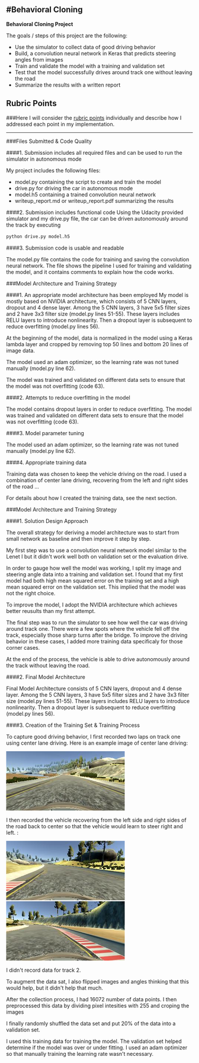 #**Behavioral Cloning** 
---

**Behavioral Cloning Project**

The goals / steps of this project are the following:
* Use the simulator to collect data of good driving behavior
* Build, a convolution neural network in Keras that predicts steering angles from images
* Train and validate the model with a training and validation set
* Test that the model successfully drives around track one without leaving the road
* Summarize the results with a written report


[//]: # (Image References)

[image3]: ./example_images/center_lane_driving.jpg "Center Lane Driving"
[image4]: ./example_images/recover_from_left.jpg "Recovery from left"
[image5]: ./example_images/recover_from_right.jpg "Recovery from right"


## Rubric Points
###Here I will consider the [rubric points](https://review.udacity.com/#!/rubrics/432/view) individually and describe how I addressed each point in my implementation.  

---
###Files Submitted & Code Quality

####1. Submission includes all required files and can be used to run the simulator in autonomous mode

My project includes the following files:
* model.py containing the script to create and train the model
* drive.py for driving the car in autonomous mode
* model.h5 containing a trained convolution neural network 
* writeup_report.md or writeup_report.pdf summarizing the results

####2. Submission includes functional code
Using the Udacity provided simulator and my drive.py file, the car can be driven autonomously around the track by executing 
```sh
python drive.py model.h5
```

####3. Submission code is usable and readable

The model.py file contains the code for training and saving the convolution neural network. The file shows the pipeline I used for training and validating the model, and it contains comments to explain how the code works.

###Model Architecture and Training Strategy

####1. An appropriate model architecture has been employed
My model is mostly based on NVIDIA architecture, which consists of 5 CNN layers, dropout and 4 dense layer. Among the 5 CNN layers, 3 have 5x5 filter sizes and 2 have 3x3 filter size (model.py lines 51-55). These layers includes RELU layers to introduce nonlinearity. Then a dropout layer is subsequent to reduce overfitting (model.py lines 56).

At the beginning of the model, data is normalized in the model using a Keras lambda layer and cropped by removing top 50 lines and bottom 20 lines of image data.

The model used an adam optimizer, so the learning rate was not tuned manually (model.py line 62).

The model was trained and validated on different data sets to ensure that the model was not overfitting (code 63).


####2. Attempts to reduce overfitting in the model

The model contains dropout layers in order to reduce overfitting.
The model was trained and validated on different data sets to ensure that the model was not overfitting (code 63).

####3. Model parameter tuning

The model used an adam optimizer, so the learning rate was not tuned manually (model.py line 62).

####4. Appropriate training data

Training data was chosen to keep the vehicle driving on the road. I used a combination of center lane driving, recovering from the left and right sides of the road ... 

For details about how I created the training data, see the next section. 

###Model Architecture and Training Strategy

####1. Solution Design Approach

The overall strategy for deriving a model architecture was to start from small network as baseline and then improve it step by step.

My first step was to use a convolution neural network model similar to the Lenet I but it didn't work well both on validation set or the evaluation drive.

In order to gauge how well the model was working, I split my image and steering angle data into a training and validation set. I found that my first model had both high mean squared error on the training set and a high mean squared error on the validation set. This implied that the model was not the right choice.

To improve the model, I adopt the NVIDIA architecture which achieves better reusults than my first attempt.

The final step was to run the simulator to see how well the car was driving around track one. There were a few spots where the vehicle fell off the track,
especially those sharp turns after the bridge. To improve the driving behavior in these cases, I added more training data specificaly for those corner cases.

At the end of the process, the vehicle is able to drive autonomously around the track without leaving the road.

####2. Final Model Architecture

Final Model Architecture consists of 5 CNN layers, dropout and 4 dense layer. Among the 5 CNN layers, 3 have 5x5 filter sizes and 2 have 3x3 filter size (model.py lines 51-55). These layers includes RELU layers to introduce nonlinearity. Then a dropout layer is subsequent to reduce overfitting (model.py lines 56).

####3. Creation of the Training Set & Training Process

To capture good driving behavior, I first recorded two laps on track one using center lane driving. Here is an example image of center lane driving:

![alt text][image3]

I then recorded the vehicle recovering from the left side and right sides of the road back to center so that the vehicle would learn to steer right and left. :

![alt text][image4]
![alt text][image5]

I didn't record data for track 2.

To augment the data sat, I also flipped images and angles thinking that this would help, but it didn't help that much. 


After the collection process, I had 16072 number of data points. I then preprocessed this data by dividing pixel intesities with 255 and croping the images


I finally randomly shuffled the data set and put 20% of the data into a validation set. 

I used this training data for training the model. The validation set helped determine if the model was over or under fitting. I used an adam optimizer so that manually training the learning rate wasn't necessary.


